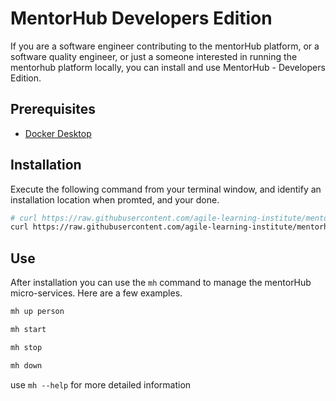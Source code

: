 # MentorHub Developers Edition

If you are a software engineer contributing to the mentorHub platform, or a software quality engineer, or just a someone interested in running the mentorhub platform locally, you can install and use MentorHub - Developers Edition.

## Prerequisites

- [Docker Desktop](https://www.docker.com/products/docker-desktop/)

## Installation

Execute the following command from your terminal window, and identify an installation location when promted, and your done.

```bash
# curl https://raw.githubusercontent.com/agile-learning-institute/mentorhub/main/mentorHub-DE/install > /bin/bash
curl https://raw.githubusercontent.com/agile-learning-institute/mentorhub/mentorhub-developers-edition/mentorHub-DE/install > /bin/bash
```

## Use

After installation you can use the ``mh`` command to manage the mentorHub micro-services. Here are a few examples.

```bash
mh up person
```

```bash
mh start
```

```bash
mh stop
```

```bash
mh down
```

use ``mh --help`` for more detailed information
